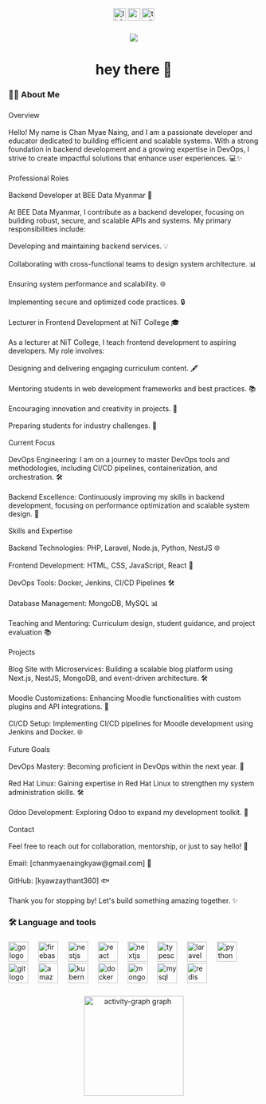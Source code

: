 <div align="center">
  <img src="https://img.shields.io/static/v1?message=LinkedIn&logo=linkedin&label=&color=0077B5&logoColor=white&labelColor=&style=for-the-badge" height="25" alt="linkedin logo"  />
  <img src="https://img.shields.io/static/v1?message=Youtube&logo=youtube&label=&color=FF0000&logoColor=white&labelColor=&style=for-the-badge" height="25" alt="youtube logo"  />
  <img src="https://img.shields.io/static/v1?message=Twitter&logo=twitter&label=&color=1DA1F2&logoColor=white&labelColor=&style=for-the-badge" height="25" alt="twitter logo"  />
</div>

###

<div align="center">
  <img src="https://visitor-badge.laobi.icu/badge?page_id=kyawzaythant360.kyawzaythant360&"  />
</div>

###

<h1 align="center">hey there 👋</h1>

###

<h3 align="left">👩‍💻  About Me</h3>

###

<p align="left">Overview<br><br>Hello! My name is Chan Myae Naing, and I am a passionate developer and educator dedicated to building efficient and scalable systems. With a strong foundation in backend development and a growing expertise in DevOps, I strive to create impactful solutions that enhance user experiences. 💻✨<br><br>Professional Roles<br><br>Backend Developer at BEE Data Myanmar 🔧<br><br>At BEE Data Myanmar, I contribute as a backend developer, focusing on building robust, secure, and scalable APIs and systems. My primary responsibilities include:<br><br>Developing and maintaining backend services. 💡<br><br>Collaborating with cross-functional teams to design system architecture. 📊<br><br>Ensuring system performance and scalability. 🌐<br><br>Implementing secure and optimized code practices. 🔒<br><br>Lecturer in Frontend Development at NiT College 🎓<br><br>As a lecturer at NiT College, I teach frontend development to aspiring developers. My role involves:<br><br>Designing and delivering engaging curriculum content. 🖋<br><br>Mentoring students in web development frameworks and best practices. 📚<br><br>Encouraging innovation and creativity in projects. 🎨<br><br>Preparing students for industry challenges. 💪<br><br>Current Focus<br><br>DevOps Engineering: I am on a journey to master DevOps tools and methodologies, including CI/CD pipelines, containerization, and orchestration. 🛠️<br><br>Backend Excellence: Continuously improving my skills in backend development, focusing on performance optimization and scalable system design. 🚀<br><br>Skills and Expertise<br><br>Backend Technologies: PHP, Laravel, Node.js, Python, NestJS 🌐<br><br>Frontend Development: HTML, CSS, JavaScript, React 🔧<br><br>DevOps Tools: Docker, Jenkins, CI/CD Pipelines 🛠️<br><br>Database Management: MongoDB, MySQL 📊<br><br>Teaching and Mentoring: Curriculum design, student guidance, and project evaluation 📚<br><br>Projects<br><br>Blog Site with Microservices: Building a scalable blog platform using Next.js, NestJS, MongoDB, and event-driven architecture. 🛠️<br><br>Moodle Customizations: Enhancing Moodle functionalities with custom plugins and API integrations. 🔧<br><br>CI/CD Setup: Implementing CI/CD pipelines for Moodle development using Jenkins and Docker. 🌐<br><br>Future Goals<br><br>DevOps Mastery: Becoming proficient in DevOps within the next year. 🚀<br><br>Red Hat Linux: Gaining expertise in Red Hat Linux to strengthen my system administration skills. 🛠️<br><br>Odoo Development: Exploring Odoo to expand my development toolkit. 🔧<br><br>Contact<br><br>Feel free to reach out for collaboration, mentorship, or just to say hello! 🙋<br><br>Email: [chanmyaenaingkyaw@gmail.com] 📧<br><br>GitHub: [kyawzaythant360] 🐟<br><br>Thank you for stopping by! Let's build something amazing together. ✨</p>

###

<h3 align="left">🛠 Language and tools</h3>

###

<div align="left">
  <img src="https://cdn.jsdelivr.net/gh/devicons/devicon/icons/go/go-original-wordmark.svg" height="40" alt="go logo"  />
  <img width="12" />
  <img src="https://cdn.jsdelivr.net/gh/devicons/devicon/icons/firebase/firebase-plain-wordmark.svg" height="40" alt="firebase logo"  />
  <img width="12" />
  <img src="https://cdn.jsdelivr.net/gh/devicons/devicon/icons/nestjs/nestjs-original.svg" height="40" alt="nestjs logo"  />
  <img width="12" />
  <img src="https://cdn.jsdelivr.net/gh/devicons/devicon/icons/react/react-original.svg" height="40" alt="react logo"  />
  <img width="12" />
  <img src="https://cdn.jsdelivr.net/gh/devicons/devicon/icons/nextjs/nextjs-original.svg" height="40" alt="nextjs logo"  />
  <img width="12" />
  <img src="https://cdn.jsdelivr.net/gh/devicons/devicon/icons/typescript/typescript-original.svg" height="40" alt="typescript logo"  />
  <img width="12" />
  <img src="https://cdn.jsdelivr.net/gh/devicons/devicon/icons/laravel/laravel-original.svg" height="40" alt="laravel logo"  />
  <img width="12" />
  <img src="https://cdn.jsdelivr.net/gh/devicons/devicon/icons/python/python-original.svg" height="40" alt="python logo"  />
  <img width="12" />
  <img src="https://cdn.jsdelivr.net/gh/devicons/devicon/icons/git/git-original.svg" height="40" alt="git logo"  />
  <img width="12" />
  <img src="https://cdn.jsdelivr.net/gh/devicons/devicon/icons/amazonwebservices/amazonwebservices-line-wordmark.svg" height="40" alt="amazonwebservices logo"  />
  <img width="12" />
  <img src="https://cdn.jsdelivr.net/gh/devicons/devicon/icons/kubernetes/kubernetes-plain.svg" height="40" alt="kubernetes logo"  />
  <img width="12" />
  <img src="https://cdn.jsdelivr.net/gh/devicons/devicon/icons/docker/docker-plain-wordmark.svg" height="40" alt="docker logo"  />
  <img width="12" />
  <img src="https://cdn.jsdelivr.net/gh/devicons/devicon/icons/mongodb/mongodb-original.svg" height="40" alt="mongodb logo"  />
  <img width="12" />
  <img src="https://cdn.jsdelivr.net/gh/devicons/devicon/icons/mysql/mysql-original.svg" height="40" alt="mysql logo"  />
  <img width="12" />
  <img src="https://cdn.jsdelivr.net/gh/devicons/devicon/icons/redis/redis-original.svg" height="40" alt="redis logo"  />
</div>

###

<div align="center">
  <img src="https://github-readme-activity-graph.vercel.app/graph?username=kyawzaythant360&theme=coral&bg_color=000&color=ffff&title_color=fff&line=008000&point=00800&area_color=fff&radius=16&area=true" height="200" alt="activity-graph graph"  />
</div>

###
